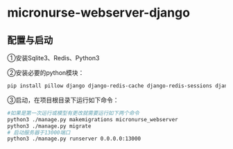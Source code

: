 # micronurse-webserver-django


## 配置与启动

①安装Sqlite3、Redis、Python3

②安装必要的python模块：

```bash
pip install pillow django django-redis-cache django-redis-sessions djangorestframework hiredis
```

③启动，在项目根目录下运行如下命令：

```bash
#如果是第一次运行或模型有更改就需要运行如下两个命令
python3 ./manage.py makemigrations micronurse_webserver
python3 ./manage.py migrate
# 启动服务器于13000端口
python3 ./manage.py runserver 0.0.0.0:13000
```
